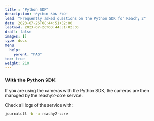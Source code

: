 ```yaml
---
title : "Python SDK"
description: "Python SDK FAQ"
lead: "Frequently asked questions on the Python SDK for Reachy 2"
date: 2023-07-26T08:44:51+02:00
lastmod: 2023-07-26T08:44:51+02:00
draft: false
images: []
type: docs
menu:
  help:
    parent: "FAQ"
toc: true
weight: 210
---
```


### With the Python SDK

If you are using the cameras with the Python SDK, the cameras are then managed by the reachy2-core service.  

Check all logs of the service with:

```bash
journalctl -b -u reachy2-core
```
